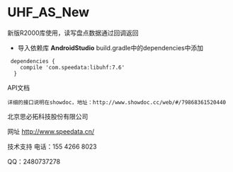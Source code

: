 # UHF_AS_New
新版R2000库使用，读写盘点数据通过回调返回

-  导入依赖库
**AndroidStudio** build.gradle中的dependencies中添加

```
 dependencies {
    compile 'com.speedata:libuhf:7.6'
  }
```

API文档

	详细的接口说明在showdoc，地址：http://www.showdoc.cc/web/#/79868361520440

北京思必拓科技股份有限公司

网址 http://www.speedata.cn/

技术支持 电话：155 4266 8023

QQ：2480737278
